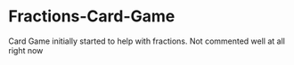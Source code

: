 # Fractions-Card-Game
Card Game initially started to help with fractions.  Not commented well at all right now
